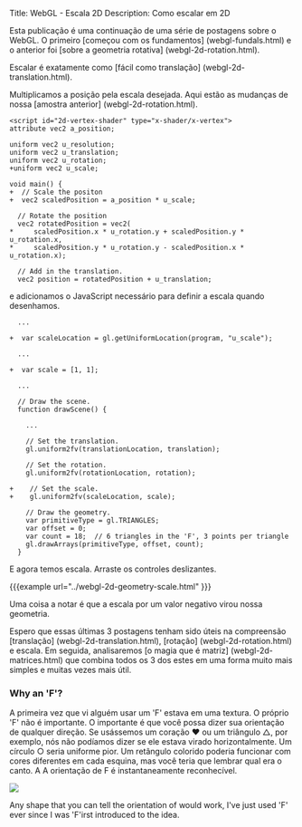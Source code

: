 Title: WebGL - Escala 2D
Description: Como escalar em 2D

Esta publicação é uma continuação de uma série de postagens sobre o WebGL. O primeiro
[começou com os fundamentos] (webgl-fundals.html) e o anterior foi
[sobre a geometria rotativa] (webgl-2d-rotation.html).

Escalar é exatamente como [fácil como translação] (webgl-2d-translation.html).

Multiplicamos a posição pela escala desejada. Aqui estão as mudanças de
nossa [amostra anterior] (webgl-2d-rotation.html).

```
<script id="2d-vertex-shader" type="x-shader/x-vertex">
attribute vec2 a_position;

uniform vec2 u_resolution;
uniform vec2 u_translation;
uniform vec2 u_rotation;
+uniform vec2 u_scale;

void main() {
+  // Scale the positon
+  vec2 scaledPosition = a_position * u_scale;

  // Rotate the position
  vec2 rotatedPosition = vec2(
*     scaledPosition.x * u_rotation.y + scaledPosition.y * u_rotation.x,
*     scaledPosition.y * u_rotation.y - scaledPosition.x * u_rotation.x);

  // Add in the translation.
  vec2 position = rotatedPosition + u_translation;
```

e adicionamos o JavaScript necessário para definir a escala quando desenhamos.

```
  ...

+  var scaleLocation = gl.getUniformLocation(program, "u_scale");

  ...

+  var scale = [1, 1];

  ...

  // Draw the scene.
  function drawScene() {

    ...

    // Set the translation.
    gl.uniform2fv(translationLocation, translation);

    // Set the rotation.
    gl.uniform2fv(rotationLocation, rotation);

+    // Set the scale.
+    gl.uniform2fv(scaleLocation, scale);

    // Draw the geometry.
    var primitiveType = gl.TRIANGLES;
    var offset = 0;
    var count = 18;  // 6 triangles in the 'F', 3 points per triangle
    gl.drawArrays(primitiveType, offset, count);
  }
```

E agora temos escala. Arraste os controles deslizantes.

{{{example url="../webgl-2d-geometry-scale.html" }}}

Uma coisa a notar é que a escala por um valor negativo virou nossa
geometria.

Espero que essas últimas 3 postagens tenham sido úteis na compreensão
[translação] (webgl-2d-translation.html),
[rotação] (webgl-2d-rotation.html) e escala. Em seguida, analisaremos [o
magia que é matriz] (webgl-2d-matrices.html) que combina todos os 3 dos
estes em uma forma muito mais simples e muitas vezes mais útil.

<div class="webgl_bottombar">
<h3>Why an 'F'?</h3>
<p>
A primeira vez que vi alguém usar um 'F' estava em uma textura. O próprio 'F'
não é importante. O importante é que você possa dizer sua orientação
de qualquer direção. Se usássemos um coração ❤ ou um triângulo △, por exemplo, nós
não podíamos dizer se ele estava virado horizontalmente. Um círculo ○ seria uniforme
pior. Um retângulo colorido poderia funcionar com cores diferentes em
cada esquina, mas você teria que lembrar qual era o canto. A
A orientação de F é instantaneamente reconhecível.
</p>
<img src="../resources/f-orientation.svg" class="webgl_center"/>
<p>
Any shape that you can tell the orientation of would work, I've just used
'F' ever since I was 'F'irst introduced to the idea.
</p>
</div>
